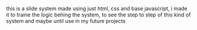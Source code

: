 this is a slide system made using just html, css and base javascript, i made it to traine the logic behing the system, to see the step to step of this kind of system and maybe until use in my future projects